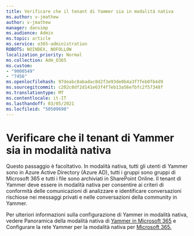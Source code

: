 ```yaml
---
title: Verificare che il tenant di Yammer sia in modalità nativa
ms.author: v-jmathew
author: v-jmathew
manager: dansimp
ms.audience: Admin
ms.topic: article
ms.service: o365-administration
ROBOTS: NOINDEX, NOFOLLOW
localization_priority: Normal
ms.collection: Adm_O365
ms.custom:
- "9000549"
- "7456"
ms.openlocfilehash: 97deabc8abadac8d2f3e93de0b4a3f7feb0fb4d9
ms.sourcegitcommit: c202c0df2d141e63f4f7eb13a56efbfc2f57348f
ms.translationtype: MT
ms.contentlocale: it-IT
ms.lasthandoff: 03/05/2021
ms.locfileid: "50509698"
---
```

# <a name="verify-your-yammer-tenant-is-in-native-mode"></a>Verificare che il tenant di Yammer sia in modalità nativa

Questo passaggio è facoltativo. In modalità nativa, tutti gli utenti di Yammer sono in Azure Active Directory (Azure AD), tutti i gruppi sono gruppi di Microsoft 365 e tutti i file sono archiviati in SharePoint Online. Il tenant di Yammer deve essere in modalità nativa per consentire ai criteri di conformità delle comunicazioni di analizzare e identificare conversazioni rischiose nei messaggi privati e nelle conversazioni della community in Yammer.  
  
Per ulteriori informazioni sulla configurazione di Yammer in modalità nativa, vedere Panoramica della modalità nativa di [Yammer in Microsoft 365](https://go.microsoft.com/fwlink/?linkid=2129829) e Configurare la rete Yammer per la modalità nativa per [Microsoft 365.](https://go.microsoft.com/fwlink/?linkid=2129772)
